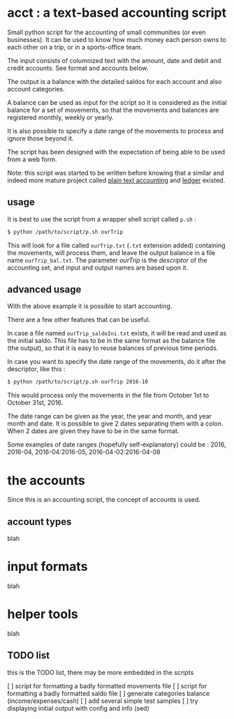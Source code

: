 # acct : a text-based accounting script

Small python script for the accounting of small communities (or
even businesses). It can be used to know how much money each person
owns to each other on a trip, or in a sports-office team.

The input consists of columnized text with the amount, date and 
debit and credit accounts. See format and accounts below.

The output is a balance with the detailed saldos for each account and
also account categories.

A balance can be used as input for the script so it is considered
as the initial balance for a set of movements, so that the movements
and balances are registered monthly, weekly or yearly.

It is also possible to specify a date range of the movements to
process and ignore those beyond it.

The script has been designed with the expectation of being able
to be used from a web form.

Note: this script was started to be written before knowing
that a similar and indeed more mature project called
[plain text accounting](http://plaintextaccounting.org/)
and [ledger](http://ledger-cli.org/) existed.

## usage

It is best to use the script from a wrapper shell script called `p.sh` :

```bash
$ python /path/to/script/p.sh ourTrip
```

This will look for a file called `ourTrip.txt` (`.txt` extension
added) containing the movements, will process them, and leave the
output balance in a file name `ourTrip_bal.txt`. The parameter
*ourTrip* is the _descriptor_ of the accounting set, and input
and output names are based upon it.


## advanced usage

With the above example it is possible to start accounting. 

There are a few other features that can be useful.

In case a file named `ourTrip_saldoIni.txt` exists, it will be
read and used as the initial saldo. This file has to be in
the same format as the balance file (the output), so that it
is easy to reuse balances of previous time periods.

In case you want to specify the date range of the movements, do 
it after the descriptor, like this :

```bash
$ python /path/to/script/p.sh ourTrip 2016-10
```

This would process only the movements in the file from October
1st to October 31st, 2016.

The date range can be given as the year, the year and month, and year
month and date. It is possible to give 2 dates separating them
with a colon. When 2 dates are given they have to be in the same format.

Some examples of date ranges (hopefully self-explanatory) could
be : 2016, 2016-04, 2016-04:2016-05, 2016-04-02:2016-04-08


# the accounts

Since this is an accounting script, the concept of accounts is
used.

## account types

blah


# input formats

blah


# helper tools

blah



## TODO list

this is the TODO list, there may be more embedded in the scripts

[ ] script for formatting a badly formatted movements file
[ ] script for formatting a badly formatted saldo file
[ ] generate categories balance (income/expenses/cash)
[ ] add several simple test samples
[ ] try displaying initial output with config and info (sed)

